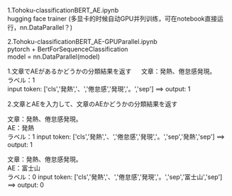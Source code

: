 1.Tohoku-classificationBERT_AE.ipynb  
hugging face trainer (多显卡的时候自动GPU并列训练，可在notebook直接运行，nn.DataParallel？) 

2.Tohoku-classificationBERT_AE-GPUParallel.ipynb  
pytorch + BertForSequenceClassification  
model = nn.DataParallel(model)  



1.文章でAEがあるかどうかの分類結果を返す  　
文章：発熱、倦怠感発現。  
ラベル：1   
input token: ['cls','発熱','、','倦怠感','発現','。','sep'] ==> output: 1   

2.文章とAEを入力して、文章のAEかどうかの分類結果を返す

文章：発熱、倦怠感発現。	
AE：発熱       
ラベル：1
input token: ['cls','発熱','、','倦怠感','発現','。','sep','発熱','sep'] ==> output: 1   

文章：発熱、倦怠感発現。	
AE：富士山       
ラベル：0
input token: ['cls','発熱','、','倦怠感','発現','。','sep','富士山','sep'] ==> output: 0   
